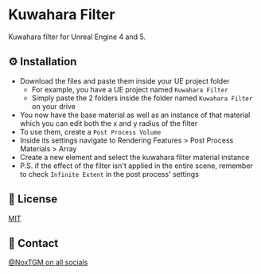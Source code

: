 # Kuwahara Filter
Kuwahara filter for Unreal Engine 4 and 5.

## ⚙️ Installation

* Download the files and paste them inside your UE project folder
  - For example, you have a UE project named `Kuwahara Filter`
  - Simply paste the 2 folders inside the folder named `Kuwahara Filter` on your drive
* You now have the base material as well as an instance of that material which you can edit both the x and y radius of the filter
* To use them, create a `Post Process Volume`
* Inside its settings navigate to Rendering Features > Post Process Materials > Array
* Create a new element and select the kuwahara filter material instance
* P.S. if the effect of the filter isn't applied in the entire scene, remember to check `Infinite Extent` in the post process' settings

## 🔑 License

[MIT](https://choosealicense.com/licenses/mit/)

## 🔗 Contact

[@NoxTGM on all socials](https://bento.me/noxtgm)
